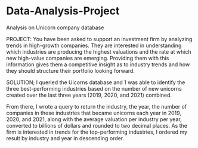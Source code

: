 # Data-Analysis-Project
Analysis on Unicorn company database

PROJECT: 
You have been asked to support an investment firm by analyzing trends in high-growth companies. They are interested in understanding which 
industries are producing the highest valuations and the rate at which new high-value companies are emerging. 
Providing them with this information gives them a competitive insight as to industry trends and how they should structure their portfolio looking forward.


SOLUTION;
I queried the Uicorns database and 1 was able to identify the three best-performing industries based on the number of new unicorns created over the last three years (2019, 2020, and 2021) combined.

From there, I wrote a query to return the industry, the year, the number of companies in these industries that became unicorns each year in 2019, 2020, and 2021, along with the average valuation per industry per year, converted to billions of dollars and rounded to two decimal places.
As the firm is interested in trends for the top-performing industries, I ordered my result by industry and year in descending order.
